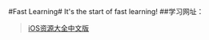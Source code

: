 #Fast Learning#
It's the start of fast learning!
##学习网址：
>[iOS资源大全中文版](https://github.com/jobbole/awesome-ios-cn)
